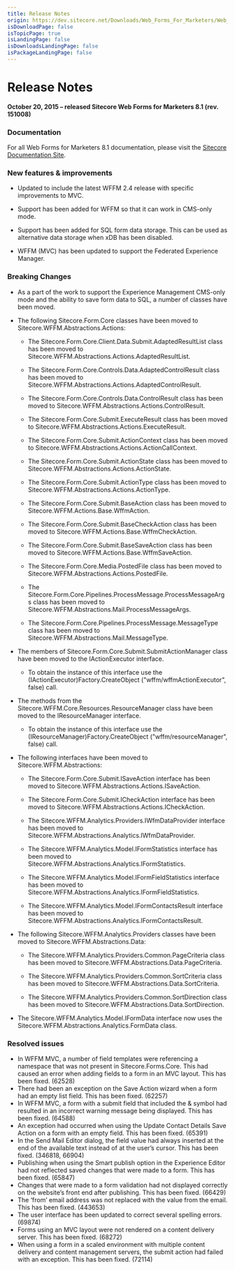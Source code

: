 ```yaml
---
title: Release Notes
origin: https://dev.sitecore.net/Downloads/Web_Forms_For_Marketers/Web_Forms_For_Marketers_81/Web_Forms_For_Marketers_81_Initial_Version/Release_Notes
isDownloadPage: false
isTopicPage: true
isLandingPage: false
isDownloadsLandingPage: false
isPackageLandingPage: false
---
```


# Release Notes

**October 20, 2015 – released Sitecore Web Forms for Marketers 8.1 (rev. 151008)**

### Documentation

For all Web Forms for Marketers 8.1 documentation, please visit the [Sitecore Documentation Site](https://doc.sitecore.net/web_forms_for_marketers/81).

### New features & improvements

-   Updated to include the latest WFFM 2.4 release with specific improvements to MVC.
    
-   Support has been added for WFFM so that it can work in CMS-only mode.
    
-   Support has been added for SQL form data storage. This can be used as alternative data storage when xDB has been disabled.
    
-   WFFM (MVC) has been updated to support the Federated Experience Manager.
    

### Breaking Changes

-   As a part of the work to support the Experience Management CMS-only mode and the ability to save form data to SQL, a number of classes have been moved.
    
-   The following Sitecore.Form.Core classes have been moved to Sitecore.WFFM.Abstractions.Actions:
    
    -   The Sitecore.Form.Core.Client.Data.Submit.AdaptedResultList class has been moved to Sitecore.WFFM.Abstractions.Actions.AdaptedResultList.
        
    -   The Sitecore.Form.Core.Controls.Data.AdaptedControlResult class has been moved to Sitecore.WFFM.Abstractions.Actions.AdaptedControlResult.
        
    -   The Sitecore.Form.Core.Controls.Data.ControlResult class has been moved to Sitecore.WFFM.Abstractions.Actions.ControlResult.
        
    -   The Sitecore.Form.Core.Submit.ExecuteResult class has been moved to Sitecore.WFFM.Abstractions.Actions.ExecuteResult.
        
    -   The Sitecore.Form.Core.Submit.ActionContext class has been moved to Sitecore.WFFM.Abstractions.Actions.ActionCallContext.
        
    -   The Sitecore.Form.Core.Submit.ActionState class has been moved to Sitecore.WFFM.Abstractions.Actions.ActionState.
        
    -   The Sitecore.Form.Core.Submit.ActionType class has been moved to Sitecore.WFFM.Abstractions.Actions.ActionType.
        
    -   The Sitecore.Form.Core.Submit.BaseAction class has been moved to Sitecore.WFFM.Actions.Base.WffmAction.
        
    -   The Sitecore.Form.Core.Submit.BaseCheckAction class has been moved to Sitecore.WFFM.Actions.Base.WffmCheckAction.
        
    -   The Sitecore.Form.Core.Submit.BaseSaveAction class has been moved to Sitecore.WFFM.Actions.Base.WffmSaveAction.
        
    -   The Sitecore.Form.Core.Media.PostedFile class has been moved to Sitecore.WFFM.Abstractions.Actions.PostedFile.
        
    -   The Sitecore.Form.Core.Pipelines.ProcessMessage.ProcessMessageArgs class has been moved to Sitecore.WFFM.Abstractions.Mail.ProcessMessageArgs.
        
    -   The Sitecore.Form.Core.Pipelines.ProcessMessage.MessageType class has been moved to Sitecore.WFFM.Abstractions.Mail.MessageType.
        
-   The members of Sitecore.Form.Core.Submit.SubmitActionManager class have been moved to the IActionExecutor interface.
    
    -   To obtain the instance of this interface use the (IActionExecutor)Factory.CreateObject ("wffm/wffmActionExecutor", false) call.
        
-   The methods from the Sitecore.WFFM.Core.Resources.ResourceManager class have been moved to the IResourceManager interface.
    
    -   To obtain the instance of this interface use the (IResourceManager)Factory.CreateObject ("wffm/resourceManager", false) call.
        
-   The following interfaces have been moved to Sitecore.WFFM.Abstractions:
    
    -   The Sitecore.Form.Core.Submit.ISaveAction interface has been moved to Sitecore.WFFM.Abstractions.Actions.ISaveAction.
        
    -   The Sitecore.Form.Core.Submit.ICheckAction interface has been moved to Sitecore.WFFM.Abstractions.Actions.ICheckAction.
        
    -   The Sitecore.WFFM.Analytics.Providers.IWfmDataProvider interface has been moved to Sitecore.WFFM.Abstractions.Analytics.IWfmDataProvider.
        
    -   The Sitecore.WFFM.Analytics.Model.IFormStatistics interface has been moved to Sitecore.WFFM.Abstractions.Analytics.IFormStatistics.
        
    -   The Sitecore.WFFM.Analytics.Model.IFormFieldStatistics interface has been moved to Sitecore.WFFM.Abstractions.Analytics.IFormFieldStatistics.
        
    -   The Sitecore.WFFM.Analytics.Model.IFormContactsResult interface has been moved to Sitecore.WFFM.Abstractions.Analytics.IFormContactsResult.
        
-   The following Sitecore.WFFM.Analytics.Providers classes have been moved to Sitecore.WFFM.Abstractions.Data:
    
    -   The Sitecore.WFFM.Analytics.Providers.Common.PageCriteria class has been moved to Sitecore.WFFM.Abstractions.Data.PageCriteria.
        
    -   The Sitecore.WFFM.Analytics.Providers.Common.SortCriteria class has been moved to Sitecore.WFFM.Abstractions.Data.SortCriteria.
        
    -   The Sitecore.WFFM.Analytics.Providers.Common.SortDirection class has been moved to Sitecore.WFFM.Abstractions.Data.SortDirection.
        
-   The Sitecore.WFFM.Analytics.Model.IFormData interface now uses the Sitecore.WFFM.Abstractions.Analytics.FormData class.
    

### Resolved issues

-   In WFFM MVC, a number of field templates were referencing a namespace that was not present in Sitecore.Forms.Core. This had caused an error when adding fields to a form in an MVC layout. This has been fixed. (62528)
-   There had been an exception on the Save Action wizard when a form had an empty list field. This has been fixed. (62257)
-   In WFFM MVC, a form with a submit field that included the & symbol had resulted in an incorrect warning message being displayed. This has been fixed. (64588)
-   An exception had occurred when using the Update Contact Details Save Action on a form with an empty field. This has been fixed. (65391)
-   In the Send Mail Editor dialog, the field value had always inserted at the end of the available text instead of at the user’s cursor. This has been fixed. (346818, 66904)
-   Publishing when using the Smart publish option in the Experience Editor had not reflected saved changes that were made to a form. This has been fixed. (65847)
-   Changes that were made to a form validation had not displayed correctly on the website’s front end after publishing. This has been fixed. (66429)
-   The ‘from’ email address was not replaced with the value from the email. This has been fixed. (443653)
-   The user interface has been updated to correct several spelling errors. (69874)
-   Forms using an MVC layout were not rendered on a content delivery server. This has been fixed. (68272)
-   When using a form in a scaled environment with multiple content delivery and content management servers, the submit action had failed with an exception. This has been fixed. (72114)